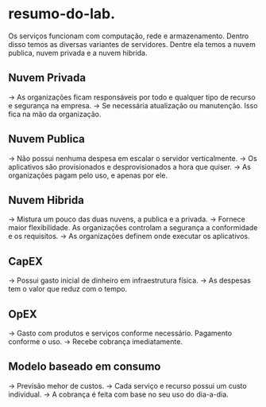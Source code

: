 # resumo-do-lab.

Os serviços funcionam com computação, rede e armazenamento. Dentro disso temos as diversas variantes de servidores. Dentre ela temos a nuvem publica, nuvem privada e a nuvem hibrida.
## Nuvem Privada
-> As organizações ficam responsáveis por todo e qualquer tipo de recurso e segurança na empresa.
-> Se necessária atualização ou manutenção. Isso fica na mão da organização.

## Nuvem Publica
-> Não possui nenhuma despesa em escalar o servidor verticalmente.
-> Os aplicativos são provisionados e desprovisionados a hora que quiser.
-> As organizações pagam pelo uso, e apenas por ele.

## Nuvem Hibrida
-> Mistura um pouco das duas nuvens, a publica e a privada.
-> Fornece maior flexibilidade. As organizações controlam a segurança a conformidade e os requisitos.
-> As organizações definem onde executar os aplicativos.

## CapEX
-> Possui gasto inicial de dinheiro em infraestrutura física.
-> As despesas tem o valor que reduz com o tempo.

## OpEX
-> Gasto com produtos e serviços conforme necessário. Pagamento conforme o uso.
-> Recebe cobrança imediatamente.

## Modelo baseado em consumo

-> Previsão mehor de custos.
-> Cada serviço e recurso possui um custo individual.
-> A cobrança é feita com base no seu uso do dia-a-dia.
